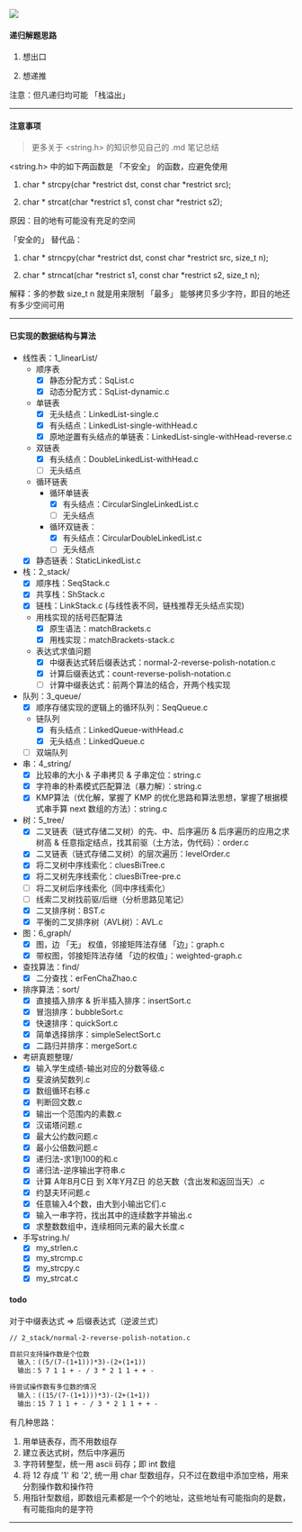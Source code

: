 <img src='https://gitee.com/pj-l/imgs-1/raw/master/screenShot/head.png'></img>

#### 递归解题思路

1. 想出口

2. 想递推

注意：但凡递归均可能 「栈溢出」

---

#### 注意事项

> 更多关于 <string.h> 的知识参见自己的 .md 笔记总结

<string.h> 中的如下两函数是 「不安全」 的函数，应避免使用

1. char * strcpy(char *restrict dst, const char *restrict src);

2. char * strcat(char *restrict s1, const char *restrict s2);

原因：目的地有可能没有充足的空间

「安全的」 替代品：

1. char * strncpy(char *restrict dst, const char *restrict src, size_t n);

2. char * strncat(char *restrict s1, const char *restrict s2, size_t n);

解释：多的参数 size_t n 就是用来限制 「最多」 能够拷贝多少字符，即目的地还有多少空间可用

---

#### 已实现的数据结构与算法

- 线性表：1_linearList/
  - 顺序表
    - [x] 静态分配方式：SqList.c
    - [x] 动态分配方式：SqList-dynamic.c
  - 单链表
    - [x] 无头结点：LinkedList-single.c
    - [x] 有头结点：LinkedList-single-withHead.c
    - [x] 原地逆置有头结点的单链表：LinkedList-single-withHead-reverse.c
  - 双链表
    - [x] 有头结点：DoubleLinkedList-withHead.c
    - [ ] 无头结点
  - 循环链表
    - 循环单链表
      - [x] 有头结点：CircularSingleLinkedList.c
      - [ ] 无头结点
    - 循环双链表：
      - [x] 有头结点：CircularDoubleLinkedList.c
      - [ ] 无头结点
  - [x] 静态链表：StaticLinkedList.c

- 栈：2_stack/
  - [x] 顺序栈：SeqStack.c
  - [x] 共享栈：ShStack.c
  - [x] 链栈：LinkStack.c (与线性表不同，链栈推荐无头结点实现)
  - 用栈实现的括号匹配算法
    - [x] 原生语法：matchBrackets.c
    - [x] 用栈实现：matchBrackets-stack.c
  - 表达式求值问题
    - [x] 中缀表达式转后缀表达式：normal-2-reverse-polish-notation.c
    - [x] 计算后缀表达式：count-reverse-polish-notation.c
    - [ ] 计算中缀表达式：前两个算法的结合，开两个栈实现

- 队列：3_queue/
  - [x] 顺序存储实现的逻辑上的循环队列：SeqQueue.c
  - 链队列
    - [x] 有头结点：LinkedQueue-withHead.c
    - [x] 无头结点：LinkedQueue.c
  - [ ] 双端队列

- 串：4_string/
  - [x] 比较串的大小 & 子串拷贝 & 子串定位：string.c
  - [x] 字符串的朴素模式匹配算法（暴力解）：string.c
  - [x] KMP算法（优化解，掌握了 KMP 的优化思路和算法思想，掌握了根据模式串手算 next 数组的方法）：string.c

- 树：5_tree/
  - [x] 二叉链表（链式存储二叉树）的先、中、后序遍历 & 后序遍历的应用之求树高 & 任意指定结点，找其前驱（土方法，伪代码）：order.c
  - [x] 二叉链表（链式存储二叉树）的层次遍历：levelOrder.c
  - [x] 将二叉树中序线索化：cluesBiTree.c
  - [x] 将二叉树先序线索化：cluesBiTree-pre.c
  - [ ] 将二叉树后序线索化（同中序线索化）
  - [ ] 线索二叉树找前驱/后继（分析思路见笔记）
  - [x] 二叉排序树：BST.c
  - [x] 平衡的二叉排序树（AVL树）：AVL.c

- 图：6_graph/
  - [x] 图，边 「无」 权值，邻接矩阵法存储 「边」：graph.c
  - [x] 带权图，邻接矩阵法存储 「边的权值」：weighted-graph.c

- 查找算法：find/
  - [x] 二分查找：erFenChaZhao.c

- 排序算法：sort/
  - [x] 直接插入排序 & 折半插入排序：insertSort.c
  - [x] 冒泡排序：bubbleSort.c
  - [x] 快速排序：quickSort.c
  - [x] 简单选择排序：simpleSelectSort.c
  - [x] 二路归并排序：mergeSort.c

- 考研真题整理/
  - [x] 输入学生成绩-输出对应的分数等级.c
  - [x] 斐波纳契数列.c
  - [x] 数组循环右移.c
  - [x] 判断回文数.c
  - [x] 输出一个范围内的素数.c
  - [x] 汉诺塔问题.c
  - [x] 最大公约数问题.c
  - [x] 最小公倍数问题.c
  - [x] 递归法-求1到100的和.c
  - [x] 递归法-逆序输出字符串.c
  - [x] 计算 A年B月C日 到 X年Y月Z日 的总天数（含出发和返回当天）.c
  - [x] 约瑟夫环问题.c
  - [x] 任意输入4个数，由大到小输出它们.c
  - [x] 输入一串字符，找出其中的连续数字并输出.c
  - [x] 求整数数组中，连续相同元素的最大长度.c

- 手写string.h/
  - [x] my_strlen.c
  - [x] my_strcmp.c
  - [x] my_strcpy.c
  - [x] my_strcat.c

#### todo

对于中缀表达式 => 后缀表达式（逆波兰式）

```txt
// 2_stack/normal-2-reverse-polish-notation.c

目前只支持操作数是个位数
  输入：((5/(7-(1+1)))*3)-(2+(1+1))
  输出：5 7 1 1 + - / 3 * 2 1 1 + + -

待尝试操作数有多位数的情况
  输入：((15/(7-(1+1)))*3)-(2+(1+1))
  输出：15 7 1 1 + - / 3 * 2 1 1 + + -
```

有几种思路：

  1. 用单链表存，而不用数组存
  2. 建立表达式树，然后中序遍历
  3. 字符转整型，统一用 ascii 码存；即 int 数组
  4. 将 12 存成 '1' 和 '2', 统一用 char 型数组存，只不过在数组中添加空格，用来分割操作数和操作符
  5. 用指针型数组，即数组元素都是一个个的地址，这些地址有可能指向的是数，有可能指向的是字符

---
